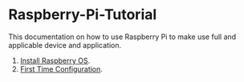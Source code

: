 # Raspberry-Pi-Tutorial
This documentation on how to use Raspberry Pi to make use full and applicable device and application.
1. <a href="https://github.com/NowDB/Raspberry-Pi-Tutorial/blob/main/install.md">Install Raspberry OS</a>.
2. <a href="https://github.com/NowDB/Raspberry-Pi-Tutorial/blob/main/configure.md">First Time Configuration</a>.
